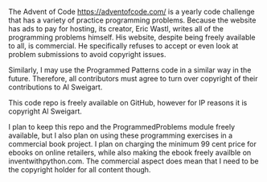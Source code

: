 The Advent of Code https://adventofcode.com/ is a yearly code challenge that has a variety of practice programming problems. Because the website has ads to pay for hosting, its creator, Eric Wastl, writes all of the programming problems himself. His website, despite being freely available to all, is commercial. He specifically refuses to accept or even look at problem submissions to avoid copyright issues.

Similarly, I may use the Programmed Patterns code in a similar way in the future. Therefore, all contributors must agree to turn over copyright of their contributions to Al Sweigart.

This code repo is freely available on GitHub, however for IP reasons it is copyright Al Sweigart.

I plan to keep this repo and the ProgrammedProblems module freely available, but I also plan on using these programming exercises in a commercial book project. I plan on charging the minimum 99 cent price for ebooks on online retailers, while also making the ebook freely availble on inventwithpython.com. The commercial aspect does mean that I need to be the copyright holder for all content though.
